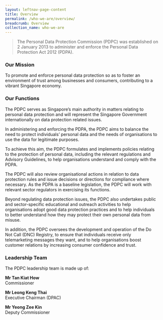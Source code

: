 ```yaml
---
layout: leftnav-page-content
title: Overview
permalink: /who-we-are/overview/
breadcrumb: Overview
collection_name: who-we-are
---
```


> The Personal Data Protection Commission (PDPC) was established on 2 January 2013 to administer and enforce the Personal Data Protection Act 2012 (PDPA).

### **Our Mission**
To promote and enforce personal data protection so as to foster an environment of trust among businesses and consumers, contributing to a vibrant Singapore economy.

### **Our Functions**
The PDPC serves as Singapore’s main authority in matters relating to personal data protection and will represent the Singapore Government internationally on data protection related issues.

In administering and enforcing the PDPA, the PDPC aims to balance the need to protect individuals’ personal data and the needs of organisations to use the data for legitimate purposes.

To achieve this aim, the PDPC formulates and implements policies relating to the protection of personal data, including the relevant regulations and Advisory Guidelines, to help organisations understand and comply with the PDPA.

The PDPC will also review organisational actions in relation to data protection rules and issue decisions or directions for compliance where necessary. As the PDPA is a baseline legislation, the PDPC will work with relevant sector regulators in exercising its functions. 

Beyond regulating data protection issues, the PDPC also undertakes public and sector-specific educational and outreach activities to help organisations adopt good data protection practices and to help individuals to better understand how they may protect their own personal data from misuse. 

In addition, the PDPC oversees the development and operation of the Do Not Call (DNC) Registry, to ensure that individuals receive only telemarketing messages they want, and to help organisations boost customer relations by increasing consumer confidence and trust.

### **Leadership Team**
The PDPC leadership team is made up of:

**Mr Tan Kiat How**<br>
Commissioner

**Mr Leong Keng Thai**<br>
Executive Chairman (DPAC)

**Mr Yeong Zee Kin**<br>
Deputy Commissioner

